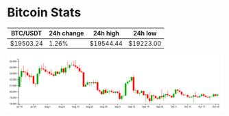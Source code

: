 # Bitcoin Stats

BTC/USDT|24h change|24h high|24h low|
|---|---|---|---|
|$19503.24|1.26%|$19544.44|$19223.00|

<img src="./chart.svg">
